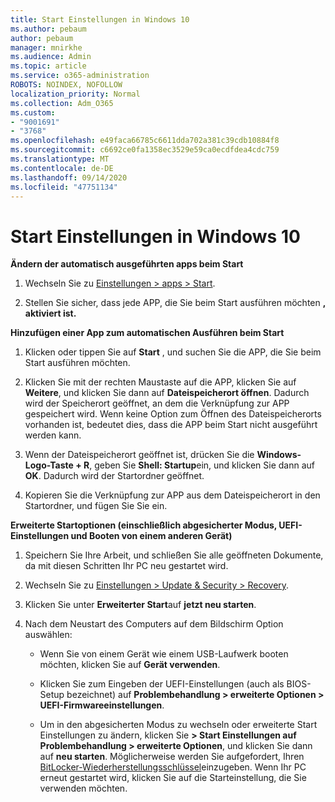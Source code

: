 ```yaml
---
title: Start Einstellungen in Windows 10
ms.author: pebaum
author: pebaum
manager: mnirkhe
ms.audience: Admin
ms.topic: article
ms.service: o365-administration
ROBOTS: NOINDEX, NOFOLLOW
localization_priority: Normal
ms.collection: Adm_O365
ms.custom:
- "9001691"
- "3768"
ms.openlocfilehash: e49faca66785c6611dda702a381c39cdb10884f8
ms.sourcegitcommit: c6692ce0fa1358ec3529e59ca0ecdfdea4cdc759
ms.translationtype: MT
ms.contentlocale: de-DE
ms.lasthandoff: 09/14/2020
ms.locfileid: "47751134"
---
```

# <a name="startup-settings-in-windows-10"></a>Start Einstellungen in Windows 10

**Ändern der automatisch ausgeführten apps beim Start**

1. Wechseln Sie zu [Einstellungen > apps > Start](ms-settings:startupapps?activationSource=GetHelp).

2. Stellen Sie sicher, dass jede APP, die Sie beim Start ausführen möchten **, aktiviert ist.**

**Hinzufügen einer App zum automatischen Ausführen beim Start**

1. Klicken oder tippen Sie auf **Start** , und suchen Sie die APP, die Sie beim Start ausführen möchten.

2. Klicken Sie mit der rechten Maustaste auf die APP, klicken Sie auf **Weitere**, und klicken Sie dann auf **Dateispeicherort öffnen**. Dadurch wird der Speicherort geöffnet, an dem die Verknüpfung zur APP gespeichert wird. Wenn keine Option zum Öffnen des Dateispeicherorts vorhanden ist, bedeutet dies, dass die APP beim Start nicht ausgeführt werden kann.

3. Wenn der Dateispeicherort geöffnet ist, drücken Sie die **Windows-Logo-Taste + R**, geben Sie **Shell: Startup**ein, und klicken Sie dann auf **OK**. Dadurch wird der Startordner geöffnet.

4. Kopieren Sie die Verknüpfung zur APP aus dem Dateispeicherort in den Startordner, und fügen Sie Sie ein.

**Erweiterte Startoptionen (einschließlich abgesicherter Modus, UEFI-Einstellungen und Booten von einem anderen Gerät)**

1. Speichern Sie Ihre Arbeit, und schließen Sie alle geöffneten Dokumente, da mit diesen Schritten Ihr PC neu gestartet wird.

2. Wechseln Sie zu [Einstellungen > Update & Security > Recovery](ms-settings:recovery?activationSource=GetHelp).

3. Klicken Sie unter **Erweiterter Start**auf **jetzt neu starten**. 

4. Nach dem Neustart des Computers auf dem Bildschirm Option auswählen:

    - Wenn Sie von einem Gerät wie einem USB-Laufwerk booten möchten, klicken Sie auf **Gerät verwenden**.

    - Klicken Sie zum Eingeben der UEFI-Einstellungen (auch als BIOS-Setup bezeichnet) auf **Problembehandlung > erweiterte Optionen > UEFI-Firmwareeinstellungen**. 

    - Um in den abgesicherten Modus zu wechseln oder erweiterte Start Einstellungen zu ändern, klicken Sie **> Start Einstellungen auf Problembehandlung > erweiterte Optionen**, und klicken Sie dann auf **neu starten**. Möglicherweise werden Sie aufgefordert, Ihren [BitLocker-Wiederherstellungsschlüssel](https://support.microsoft.com/help/4026181/windows-10-find-my-bitlocker-recovery-key)einzugeben. Wenn Ihr PC erneut gestartet wird, klicken Sie auf die Starteinstellung, die Sie verwenden möchten.